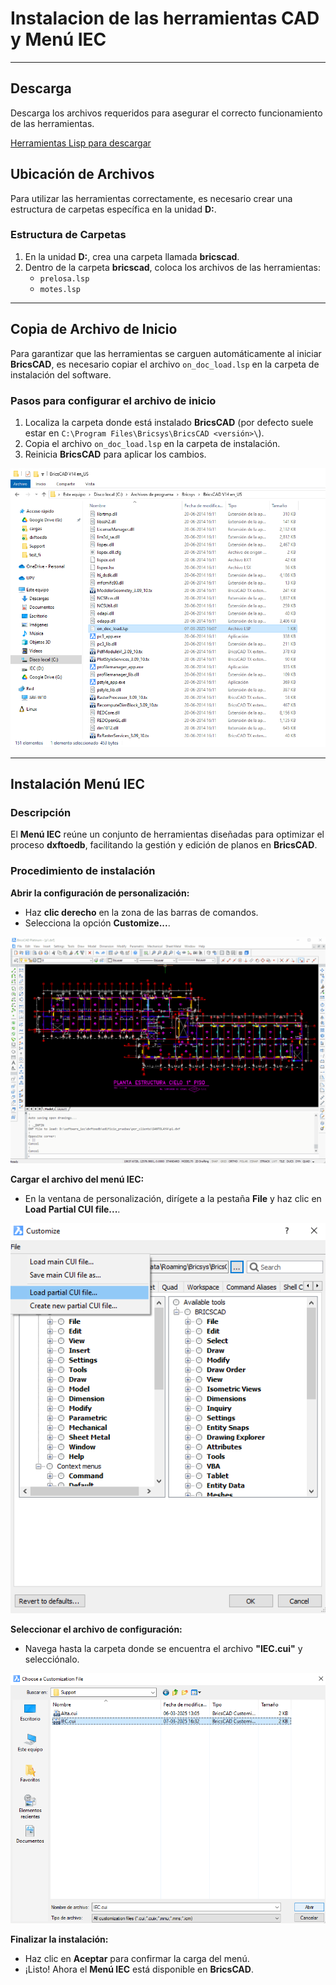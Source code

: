 # Instalacion de las herramientas CAD y Menú IEC

---

## Descarga

Descarga los archivos requeridos para asegurar el correcto funcionamiento de las herramientas.

[Herramientas Lisp para descargar](https://drive.google.com/drive/u/1/folders/19Sqw-wcsZnbi4-R5RscnjaaKUcdyDhLs)


## Ubicación de Archivos

Para utilizar las herramientas correctamente, es necesario crear una estructura de carpetas específica en la unidad **D:**.

### Estructura de Carpetas
1. En la unidad **D:**, crea una carpeta llamada **bricscad**.
2. Dentro de la carpeta **bricscad**, coloca los archivos de las herramientas:
   - `prelosa.lsp`
   - `motes.lsp`

---

## Copia de Archivo de Inicio

Para garantizar que las herramientas se carguen automáticamente al iniciar **BricsCAD**, es necesario copiar el archivo `on_doc_load.lsp` en la carpeta de instalación del software.

### Pasos para configurar el archivo de inicio
1. Localiza la carpeta donde está instalado **BricsCAD** (por defecto suele estar en `C:\Program Files\Bricsys\BricsCAD <versión>\`).
2. Copia el archivo `on_doc_load.lsp` en la carpeta de instalación.
3. Reinicia **BricsCAD** para aplicar los cambios.

![menu_load_inicial](../images/dxftoedb/menu_load_inicial.png)

---

## Instalación Menú IEC
### Descripción

El **Menú IEC** reúne un conjunto de herramientas diseñadas para optimizar el proceso **dxftoedb**, facilitando la gestión y edición de planos en **BricsCAD**.

### Procedimiento de instalación

**Abrir la configuración de personalización:**

   - Haz **clic derecho** en la zona de las barras de comandos.
   - Selecciona la opción **Customize...**.

![instalacion_paso1](../images/dxftoedb/instalacion_paso1.gif)

**Cargar el archivo del menú IEC:**

   - En la ventana de personalización, dirígete a la pestaña **File** y haz clic en **Load Partial CUI file...**.

![instalacion_paso2](../images/dxftoedb/instalacion_paso2.png)

**Seleccionar el archivo de configuración:**

   - Navega hasta la carpeta donde se encuentra el archivo **"IEC.cui"** y selecciónalo.


![instalacion_paso3](../images/dxftoedb/instalacion_paso3.png)

**Finalizar la instalación:**

   - Haz clic en **Aceptar** para confirmar la carga del menú.
   - ¡Listo! Ahora el **Menú IEC** está disponible en **BricsCAD**.




